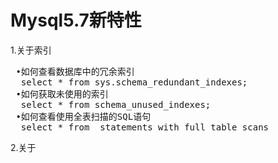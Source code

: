 # Mysql5.7新特性
1.关于索引
<pre>
 •如何查看数据库中的冗余索引
  select * from sys.schema_redundant_indexes;
 •如何获取未使用的索引
  select * from schema_unused_indexes;
 •如何查看使用全表扫描的SQL语句
  select * from  statements_with_full_table_scans
</pre> 

2.关于